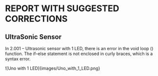 # REPORT WITH SUGGESTED CORRECTIONS
## UltraSonic Sensor

In 2.001 – Ultrasonic sensor with 1 LED, there is an error in the void loop () function. The if–else statement is not enclosed in curly braces, which is a syntax error. 

![Uno with 1 LED]{images/Uno_with_1_LED.png}

```



```